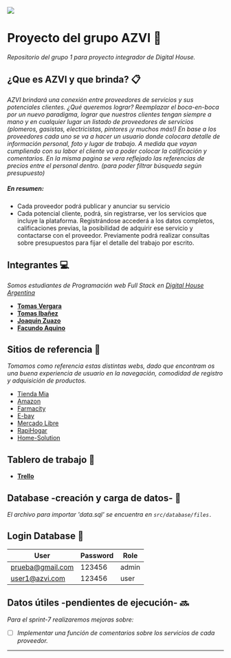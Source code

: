 ![](B:\Full_stack_digital\integrador\grupo_1_azvi\public\images\logoAzvi.png)

# Proyecto del grupo AZVI 🚀

_Repositorio del grupo 1 para proyecto integrador de Digital House._



## ¿Que es AZVI y que brinda? 📋

_AZVI brindará una conexión entre proveedores de servicios y sus potenciales clientes._
_¿Qué queremos lograr? Reemplazar el boca-en-boca por un nuevo paradigma, lograr que nuestros clientes tengan siempre a mano y en cualquier lugar un listado de proveedores de servicios (plomeros, gasistas, electricistas, pintores ¡y muchos más!)_
_En base a los proveedores cada uno se va a hacer un usuario donde colocara detalle de información personal, foto y lugar de trabajo. A medida que vayan cumpliendo con su labor el cliente va a poder colocar la calificación y comentarios. En la misma pagina se vera reflejado las referencias de precios entre el personal dentro.  (para poder filtrar búsqueda según presupuesto)_

##### En resumen:
- Cada proveedor podrá publicar y anunciar su servicio
- Cada potencial cliente, podrá, sin registrarse, ver los servicios que incluye la plataforma. Registrándose accederá a los datos completos, calificaciones previas, la posibilidad de adquirir ese servicio y contactarse con el proveedor. Previamente podrá realizar consultas sobre presupuestos para fijar el detalle del trabajo por escrito.



## Integrantes :computer:

_Somos estudiantes de Programación web Full Stack en_ [_Digital House Argentina_](https://www.digitalhouse.com/ar/curso/programacion-web-full-stack)

* [**Tomas Vergara**](https://github.com/tomasVergara14)
* [**Tomas Ibañez**](https://github.com/Tomi1608)
* [**Joaquin Zuazo**](https://github.com/joaquinzuazo)
* [**Facundo Aquino**](https://github.com/facundoaquino)



## Sitios de referencia :floppy_disk:

_Tomamos como referencia estas distintas webs, dado que encontram	os una buena experiencia de usuario en la navegación, comodidad de registro y adquisición de productos._

- [Tienda Mia](https://tiendamia.com/ar/)
- [Amazon](https://www.amazon.com/)
- [Farmacity](https://www.farmacity.com)
- [E-bay](https://www.ebay.com/)
- [Mercado Libre](https://www.mercadolibre.com.ar)
- [RapiHogar](https://www.rapihogar.com.ar/)
- [Home-Solution](https://homesolution.net/ar/?track=)



## Tablero de trabajo :pushpin:

* [**Trello**](https://trello.com/b/B3IgY5xb/sprint-2)



## Database -creación y carga de datos- :open_file_folder:

*El archivo para importar 'data.sql' se encuentra en `src/database/files.`*



## Login Database :pencil:

| User                      | Password | Role  |
| ------------------------- | -------- | ----- |
| prueba@gmail.com          | 123456   | admin |
| user1@azvi.com            | 123456   | user  |



## Datos útiles -pendientes de ejecución- :soon:

*Para el sprint-7 realizaremos mejoras sobre:*

- [ ] *Implementar una función de comentarios sobre los servicios de cada proveedor.*


---

